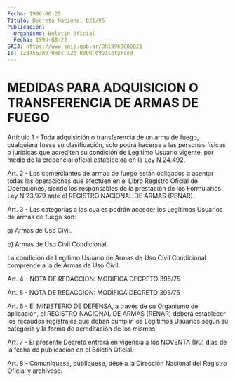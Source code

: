 ```yaml
---
Fecha: 1996-06-25
Título: Decreto Nacional 821/96
Publicación:
  Organismo: Boletín Oficial
  Fecha: 1996-08-22
SAIJ: https://www.saij.gob.ar/DN19960000821
Id: 123456789-0abc-128-0000-6991soterced
---
```

# MEDIDAS PARA ADQUISICION O TRANSFERENCIA DE ARMAS DE FUEGO

<a id="1"></a>
Artículo 1 - Toda adquisición o transferencia  de un arma de fuego, cualquiera  fuese  su  clasificación,  solo  podrá  hacerse  a  las personas físicas o jurídicas que acrediten su condición de Legítimo Usuario vigente, por medio de la credencial oficial establecida  en la Ley  N 24.492.

<a id="2"></a>
Art.  2  -  Los  comerciantes  de  armas de fuego están obligados a asentar todas las operaciones que efectúen  en  el  Libro  Registro Oficial de Operaciones, siendo los responsables de la prestación de los  Formularios  Ley  N  23.979 ante el REGISTRO NACIONAL DE ARMAS (RENAR).

<a id="3"></a>
Art. 3 - Las categorías a las  cuales  podrán acceder los Legítimos Usuarios de armas de fuego son:

a) Armas de Uso Civil.

b) Armas de Uso Civil Condicional.

La condición de Legítimo Usuario de Armas  de Uso Civil Condicional comprende a la de Armas de Uso Civil.

<a id="4"></a>
Art. 4 - NOTA DE REDACCION: MODIFICA DECRETO 395/75

<a id="5"></a>
Art. 5 - NOTA DE REDACCION: MODIFICA DECRETO 395/75

<a id="6"></a>
Art.  6 - El MINISTERIO DE DEFENSA, a través  de  su  Organismo  de aplicación, el REGISTRO NACIONAL DE ARMAS (RENAR) deberá establecer los recaudos  registrales  que deban cumplir los Legítimos Usuarios según  su  categoría  y la forma  de  acreditación  de  los  mismos.

<a id="7"></a>
Art. 7 - El presente Decreto entrará en vigencia a los NOVENTA (90) días  de  la  fecha  de  publicación   en  el  Boletín  Oficial.

<a id="8"></a>
Art. 8 - Comuníquese, publíquese, dése  a la Dirección Nacional del Registro Oficial y archívese.